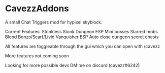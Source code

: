 # CavezzAddons
A small Chat Triggers mod for hypixel skyblock. 

Current Features:
Stonkless Stonk
Dungeon ESP
  Mini bosses
  Starred mobs
  Blood Bonzo/Scarf/Livid
Vanquisher ESP
Auto close dungeon secret chests

All features are toggleable through the gui which you can open with /cavezz

More features not coming soon

Looking for more possible devs DM me on discord (cavezz#6242)
